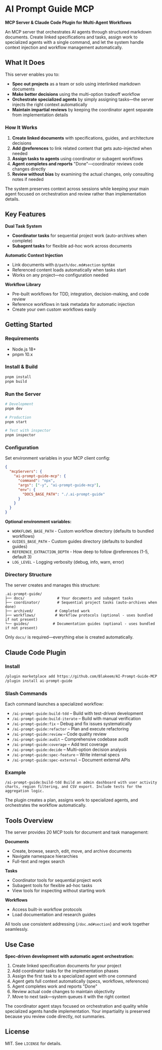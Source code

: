 # AI Prompt Guide MCP

**MCP Server & Claude Code Plugin for Multi-Agent Workflows**

An MCP server that orchestrates AI agents through structured markdown documents. Create linked specifications and tasks, assign work to specialized agents with a single command, and let the system handle context injection and workflow management automatically.

## What It Does

This server enables you to:

- **Spec out projects** as a team or solo using interlinked markdown documents
- **Make better decisions** using the multi-option tradeoff workflow
- **Orchestrate specialized agents** by simply assigning tasks—the server injects the right context automatically
- **Maintain impartial reviews** by keeping the coordinator agent separate from implementation details

### How It Works

1. **Create linked documents** with specifications, guides, and architecture decisions
2. **Add @references** to link related content that gets auto-injected when needed
3. **Assign tasks to agents** using coordinator or subagent workflows
4. **Agent completes and reports** "Done"—coordinator reviews code changes directly
5. **Review without bias** by examining the actual changes, only consulting notes if needed

The system preserves context across sessions while keeping your main agent focused on orchestration and review rather than implementation details.

## Key Features

**Dual Task System**
- **Coordinator tasks** for sequential project work (auto-archives when complete)
- **Subagent tasks** for flexible ad-hoc work across documents

**Automatic Context Injection**
- Link documents with `@/path/doc.md#section` syntax
- Referenced content loads automatically when tasks start
- Works on any project—no configuration needed

**Workflow Library**
- Pre-built workflows for TDD, integration, decision-making, and code review
- Reference workflows in task metadata for automatic injection
- Create your own custom workflows easily

## Getting Started

### Requirements

- Node.js 18+
- pnpm 10.x

### Install & Build

```bash
pnpm install
pnpm build
```

### Run the Server

```bash
# Development
pnpm dev

# Production
pnpm start

# Test with inspector
pnpm inspector
```

### Configuration

Set environment variables in your MCP client config:

```json
{
  "mcpServers": {
    "ai-prompt-guide-mcp": {
      "command": "npx",
      "args": ["-y", "ai-prompt-guide-mcp"],
      "env": {
        "DOCS_BASE_PATH": "./.ai-prompt-guide"
      }
    }
  }
}
```

**Optional environment variables:**
- `WORKFLOWS_BASE_PATH` - Custom workflow directory (defaults to bundled workflows)
- `GUIDES_BASE_PATH` - Custom guides directory (defaults to bundled guides)
- `REFERENCE_EXTRACTION_DEPTH` - How deep to follow @references (1-5, default 3)
- `LOG_LEVEL` - Logging verbosity (debug, info, warn, error)

### Directory Structure

The server creates and manages this structure:

```
.ai-prompt-guide/
├── docs/               # Your documents and subagent tasks
├── coordinator/        # Sequential project tasks (auto-archives when done)
├── archived/          # Completed work
├── workflows/         # Workflow protocols (optional - uses bundled if not present)
└── guides/           # Documentation guides (optional - uses bundled if not present)
```

Only `docs/` is required—everything else is created automatically.

## Claude Code Plugin

### Install

```bash
/plugin marketplace add https://github.com/Blakeem/AI-Prompt-Guide-MCP
/plugin install ai-prompt-guide
```

### Slash Commands

Each command launches a specialized workflow:

- `/ai-prompt-guide:build-tdd` – Build with test-driven development
- `/ai-prompt-guide:build-iterate` – Build with manual verification
- `/ai-prompt-guide:fix` – Debug and fix issues systematically
- `/ai-prompt-guide:refactor` – Plan and execute refactoring
- `/ai-prompt-guide:review` – Code quality review
- `/ai-prompt-guide:audit` – Comprehensive codebase audit
- `/ai-prompt-guide:coverage` – Add test coverage
- `/ai-prompt-guide:decide` – Multi-option decision analysis
- `/ai-prompt-guide:spec-feature` – Write internal specs
- `/ai-prompt-guide:spec-external` – Document external APIs

### Example

```
/ai-prompt-guide:build-tdd Build an admin dashboard with user activity charts, region filtering, and CSV export. Include tests for the aggregation logic.
```

The plugin creates a plan, assigns work to specialized agents, and orchestrates the workflow automatically.

## Tools Overview

The server provides 20 MCP tools for document and task management:

**Documents**
- Create, browse, search, edit, move, and archive documents
- Navigate namespace hierarchies
- Full-text and regex search

**Tasks**
- Coordinator tools for sequential project work
- Subagent tools for flexible ad-hoc tasks
- View tools for inspecting without starting work

**Workflows**
- Access built-in workflow protocols
- Load documentation and research guides

All tools use consistent addressing (`/doc.md#section`) and work together seamlessly.

## Use Case

**Spec-driven development with automatic agent orchestration:**

1. Create linked specification documents for your project
2. Add coordinator tasks for the implementation phases
3. Assign the first task to a specialized agent with one command
4. Agent gets full context automatically (specs, workflows, references)
5. Agent completes work and reports "Done"
6. Review actual code changes to maintain objectivity
7. Move to next task—system queues it with the right context

The coordinator agent stays focused on orchestration and quality while specialized agents handle implementation. Your impartiality is preserved because you review code directly, not summaries.

## License

MIT. See `LICENSE` for details.
